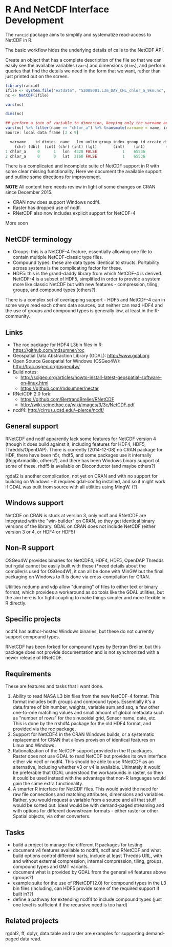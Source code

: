 # R And NetCDF Interface Development

The `rancid` package aims to simplify and systematize read-access to NetCDF in R. 

The basic workflow hides the underlying details of calls to the NetCDF API. 

Create an object that has a complete description of the file so that we can easily see the available variables (`vars`) and dimensions (`dims`), and perform queries that find the details we need in the form that we want, rather than just printed out on the screen. 

```R
library(rancid)
ifile <- system.file("extdata", "S2008001.L3m_DAY_CHL_chlor_a_9km.nc", package = "rancid")
nc <- NetCDF(ifile)

vars(nc)

dims(nc)

## perform a join of variable to dimension, keeping only the varname and id
vars(nc) %>% filter(name == "chlor_a") %>% transmute(varname = name, id) %>%  inner_join(nc$vardim, "id") %>% inner_join(dims(nc), c("dimids" = "id"))
Source: local data frame [2 x 9]

  varname    id dimids  name   len unlim group_index group_id create_dimvar
    (chr) (dbl)  (int) (chr) (int) (lgl)       (int)    (int)         (lgl)
1 chlor_a     0      1   lon  4320 FALSE           1    65536          TRUE
2 chlor_a     0      0   lat  2160 FALSE           1    65536          TRU
```
<!--
```{r,echo=FALSE,eval=FALSE}
We can use this to build tools for simplified access, maybe.
getvar3d <- function(filename, varname) {
  meta <- NetCDF(filename)
  v <- vars(meta) %>% filter(name == varname) 
  dd <- v %>% transmute(varname = name, id) %>%  inner_join(meta$vardim, "id") %>% inner_join(dims(meta), c("dimids" = "id")) ## order by v list
  typ <- list(float = numeric, double = numeric, int = integer)[[v$prec]]
  val <- typ(1)
  var <- array(val, c(dd$len, nrow(meta$file)))
  for (ii in seq(nrow(meta$file))) {
    var[,,ii] <- ncdf4::ncvar_get(ncdf4::open_nc(meta$file$filename[ii]), varname)
  }
  
}
```
-->

There is a complicated and incomplete suite of NetCDF support in R with some clear missing functionality. Here we document the available support and outline some directions for improvement. 


**NOTE** All content here needs review in light of some changes on CRAN since December 2015. 

* CRAN now does support Windows ncdf4. 
* Raster has dropped use of ncdf. 
* RNetCDF also now includes explicit support for NetCDF-4

More soon 


## NetCDF terminology

* Groups: this is a NetCDF-4 feature, essentially allowing one file to contain multiple NetCDF-classic type files. 
* Compound types:  these are data types identical to structs. Portability across systems is the complicating factor for these. 
* HDF5:  this is the grand-daddy library from which NetCDF-4 is derived. NetCDF-4 is a subset of HDF5, simplified in order to provide a system more like classic NetCDF but with new features - compression, tiling, groups, and compound types (others?). 

There is a complex set of overlapping support - HDF5 and NetCDF-4 can in some ways read each others data sources, but neither can read HDF4 and the use of groups and compound types is generally low, at least in the R-community. 


## Links

* The roc package for HDF4 L3bin files in R: https://github.com/mdsumner/roc
* Geospatial Data Abstraction Library (GDAL): http://www.gdal.org
* Open Source Geospatial for Windows (OSGeo4W): http://trac.osgeo.org/osgeo4w/
* Build notes: 
  + http://scigeo.org/articles/howto-install-latest-geospatial-software-on-linux.html 
  + https://github.com/mdsumner/nectar
* RNetCDF 2.0 fork: 
  + https://github.com/BertrandBrelier/RNetCDF 
  + http://wiki.scinethpc.ca/wiki/images/3/3c/NetCDF.pdf
* ncdf4: http://cirrus.ucsd.edu/~pierce/ncdf/


## General support



RNetCDF and ncdf apparently lack some features for NetCDF version 4 (though it does build against it, including features for HDF4, HDF5, Thredds/OpenDAP). 
There is currently (2014-12-08) no CRAN package for HDF, there have been h5r, rhdf5, and some packages use it internally (RcppArmadillo, others?), and there has been Windows binary support of some of these. rhdf5 is available on Bioconductor (and maybe others?)

rgdal2 is another complication, not yet on CRAN and with no support for building on Windows - it requires gdal-config installed, and so it might work if GDAL was built from source with all utilities using MingW. (?)

## Windows support 

NetCDF on CRAN is stuck at version 3, only ncdf and RNetCDF are integrated with the "win-builder" on CRAN, so they get identical binary versions of the library. GDAL on CRAN does not include NetCDF (either version 3 or 4, or HDF4 or HDF5)

## Non-R support

OSGeo4W provides binaries for NetCDF4, HDF4, HDF5, OpenDAP Thredds but rgdal cannot be easily built with these (*need details about the compiler/s used for OSGeo4W), it can all be done with MinGW but the final packaging on Windows to R is done via cross-compilation for CRAN. 

Utilities ncdump and vdp allow "dumping" of files to either text or binary format, which provides a workaround as do tools like the GDAL utilities, but the aim here is for tight coupling to make things simpler and more flexible in R directly. 

## Specific projects

ncdf4 has author-hosted Windows binaries, but these do not currently support compound types. 

RNetCDF has been forked for compound types by Bertran Brelier, but this package does not provide documentation and is not synchronized with a newer release of RNetCDF. 

## Requirements 

These are features and tasks that I want done. 

1. Ability to read NASA L3 bin files from the new NetCDF-4 format. This format includes both groups and compound types. Essentially it's a data.frame of bin number, weights, variable sum and ssq, a few other one-to-one matching values and small amount of global metadata such as "number of rows" for the sinusoidal grid, Sensor name, date, etc. This is done by the rrshdf4 package for the old HDF4 format, and provided via the roc package. 
2. Support for NetCDF4 in the CRAN Windows builds, or a systematic replacement for CRAN that allows provision of identical features on Linux and Windows. 
3. Rationalization of the NetCDF support provided in the R packages. Raster does not use GDAL to read NetCDF but provides its own interface either via ncdf or ncdf4. This should be able to use RNetCDF as an alternative, including whether v3 or v4 is available. Ultimately it would be preferable that GDAL understood the workarounds in raster, so then it could be used instead with the advantage that non-R languages would gain the same extra functionality. 
4. A smarter R interface for NetCDF files. This would avoid the need for raw file connections and matching attributes, dimensions and variables. Rather, you would request a variable from a source and all that stuff would be sorted out. Ideal would be with demand-paged streaming and with options for different downstream formats - either raster or other Spatial objects, via other converters. 

## Tasks

- build a project to manage the different R packages for testing 
- document v4 features available to ncdf4, ncdf and RNetCDF and what build options control different parts, include at least Thredds URL, with and without external compression, internal compression, tiling, groups, compound types and GMT variants. 
- document what is provided by GDAL from the general v4 features above (groups?)
- example suite for the use of RNetCDF(2.0) for compound types in the L3 bin files (including, can HDF5 provide some of the required support if built in??)
- define a pathway for extending ncdf4 to include compound types (just one level is sufficient if the recursive need is too hard)



## Related projects

rgdal2, ff, dplyr, data.table and raster are examples for supporting demand-paged data read. 

